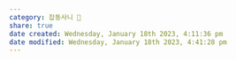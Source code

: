 ```yaml
---  
category: 잡동사니 🧸  
share: true  
date created: Wednesday, January 18th 2023, 4:11:36 pm  
date modified: Wednesday, January 18th 2023, 4:41:28 pm  
---  
```

